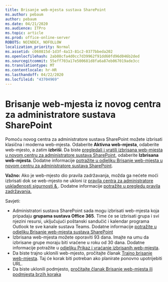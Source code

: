 ```yaml
---
title: Brisanje web-mjesta sustava SharePoint
ms.author: pebaum
author: pebaum
ms.date: 04/21/2020
ms.audience: ITPro
ms.topic: article
ms.prod: office-online-server
ROBOTS: NOINDEX, NOFOLLOW
localization_priority: Normal
ms.assetid: c060815d-1d3f-4a13-81c2-0377bbeda202
ms.openlocfilehash: 2ab08cfa4d0cc7d39962f91dd60fd96d046b2ded
ms.sourcegitcommit: 55eff703a17e500681d8fa6a87eb067019ade3cc
ms.translationtype: MT
ms.contentlocale: hr-HR
ms.lasthandoff: 04/22/2020
ms.locfileid: "43704969"
---
```

# <a name="delete-a-site-from-the-new-sharepoint-admin-center"></a>Brisanje web-mjesta iz novog centra za administratore sustava SharePoint

Pomoću novog centra za administratore sustava SharePoint možete izbrisati klasična i moderna web-mjesta. Odaberite **Aktivna web-mjesta**, odaberite web-mjesto, a zatim **izbriši**. Da biste [pregledali i vratili izbrisana web-mjesta u novom centru za administratore sustava SharePoint](https://docs.microsoft.com/sharepoint/view-and-restore-deleted-sites-in-new-admin-center), odaberite **Izbrisana web-mjesta**. Dodatne informacije [potražite u odjeljku Brisanje web-mjesta u novom centru za administratore sustava SharePoint](https://docs.microsoft.com/sharepoint/delete-site-collection#delete-a-site-in-the-new-sharepoint-admin-center).

**Važno:** Ako je web-mjesto dio pravila zadržavanja, možda ga nećete moći izbrisati dok se web-mjesto ne ukloni iz [pravila centra za administratore usklađenosti sigurnosti &amp; ](https://protection.office.com/?rfr=AdminCenter#/homepage). Dodatne informacije [potražite u pregledu pravila zadržavanja.](https://docs.microsoft.com/office365/securitycompliance/retention-policies#content-in-onedrive-accounts-and-sharepoint-sites) 

Savjeti:
- Administratori sustava SharePoint sada mogu izbrisati web-mjesta koja pripadaju **grupama sustava Office 365**. Time će se izbrisati grupa i svi njezini resursi, uključujući poštanski sandučić i kalendar programa Outlook te sve kanale sustava Teams. Dodatne informacije [potražite u odjeljku Brisanje web-mjesta sustava SharePoint](https://docs.microsoft.com/sharepoint/manage-sites-in-new-admin-center#delete-a-site)
- Izbrisana web-mjesta možete oporaviti 93 dana. Imajte na umu da izbrisane grupe moraju biti vraćene u roku od 30 dana. Dodatne informacije potražite u [odjeljku Prikaz i vraćanje izbrisanih web-mjesta](https://docs.microsoft.com/sharepoint/view-and-restore-deleted-sites-in-new-admin-center).
- Da biste trajno uklonili web-mjesto, pročitajte članak [Trajno brisanje web-mjesta](https://docs.microsoft.com/sharepoint/delete-site-collection#permanently-delete-a-site). Taj će korak biti potreban ako planirate ponovno upotrijebiti URL. 
- Da biste uklonili podmjesto, [pročitajte članak Brisanje web-mjesta ili podmjesta brzih koraka](https://support.office.com/article/Delete-a-SharePoint-site-or-subsite-bc37b743-0cef-475e-9a8c-8fc4d40179fb#__bkmkshortcut)
